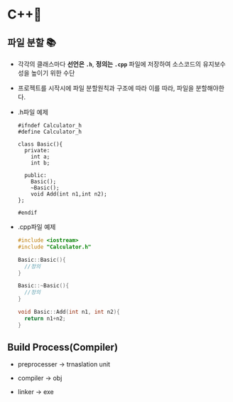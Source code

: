 # C++📜

## 파일 분할 📚

- 각각의 클래스마다 **선언은 `.h`**, **정의는 `.cpp`** 파일에 저장하여 소스코드의 유지보수성을 높이기 위한 수단

- 프로젝트를 시작시에 파일 분할원칙과 구조에 따라 이를 따라, 파일을 분할해야한다.

- .h파일 예제

  ```
  #ifndef Calculator_h
  #define Calculator_h

  class Basic(){
    private:
      int a;
      int b;

    public:
      Basic();
      ~Basic();
      void Add(int n1,int n2);
  };

  #endif
  ```

- .cpp파일 예제

  ```cpp
  #include <iostream>
  #include "Calculator.h"

  Basic::Basic(){
    //정의
  }

  Basic::~Basic(){
    //정의
  }

  void Basic::Add(int n1, int n2){
    return n1+n2;
  }
  ```

## Build Process(Compiler)

- preprocesser -> trnaslation unit

- compiler -> obj

- linker -> exe
